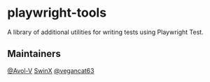 # playwright-tools

A library of additional utilities for writing tests using Playwright Test.

## Maintainers

[@Avol-V](https://github.com/Avol-V)
[SwinX](https://github.com/SwinX)
[@vegancat63](https://github.com/vegancat63)
